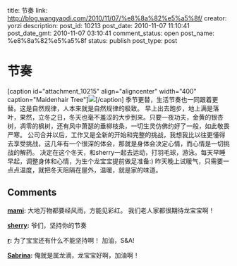 title: 节奏
link: http://blog.wangyaodi.com/2010/11/07/%e8%8a%82%e5%a5%8f/
creator: yorzi
description: 
post_id: 10213
post_date: 2010-11-07 11:10:41
post_date_gmt: 2010-11-07 03:10:41
comment_status: open
post_name: %e8%8a%82%e5%a5%8f
status: publish
post_type: post

# 节奏

[caption id="attachment_10215" align="aligncenter" width="400" caption="Maidenhair Tree"][![](/wp-content/uploads/2010/11/maidenhair_tree.jpg)](http://blog.wangyaodi.com/wp-content/uploads/2010/11/maidenhair_tree.jpg)[/caption] 季节更替，生活节奏也一同跟着更替。这是自然规律，人本来就是自然规律的极致。 早上出去跑步，地上满是落叶，果然，立冬之日，冬天也毫不羞涩的大步到来。只要一夜功夫，金黄的银杏树，凋零的枫树，还有风中萧瑟的垂柳枝条，一切生灵仿佛约好了一般，如此敬畏严寒。 公司合并以后，工作又是全新的开始和完整的挑战，我想我比以往更懂得去享受挑战，这几年有一个很深的体会，那就是身体会决定心情，而心情是一切挑战的解药。 决定在这个冬天，和sherry一起去运动，打羽毛球，游泳。每天早睡早起，调整身体和心情，为生个龙宝宝提前做足准备:) 昨天晚上试暖气，只需要一点点温度，就把冬天阻隔在屋外，温暖，就是家的味道。

## Comments

**[mami](#701 "2010-11-07 12:31:58"):** 大地万物都要经风雨，方能见彩红。 我们老人家都很期待龙宝宝啊！

**[sherry](#702 "2010-11-08 11:06:56"):** 爷们，坚持你的节奏

**[r](#703 "2010-11-08 15:29:06"):** 为了宝宝还有什么不能坚持啊！ 加油，S&A!

**[Sabrina](#704 "2010-11-12 14:27:08"):** 俺就是属龙滴，龙宝宝好啊，加油啊！

